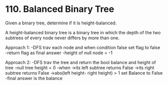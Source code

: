 # 110. Balanced Binary Tree

Given a binary tree, determine if it is height-balanced.

A height-balanced binary tree is a binary tree in which the depth of the two subtrees of every node never differs by more than one.

Approach 1:
-DFS trav each node and when condition false set flag to false 
-return flag as final answer
-height of null node = -1

Approach 2:
-DFS trav the tree and return the bool balance and height of tree
-null tree height = 0
-when   ->its left subtree returns False
        ->its right subtree returns False
        ->abs(left height- right height) > 1 
    set Balance to False
-final answer is the balance